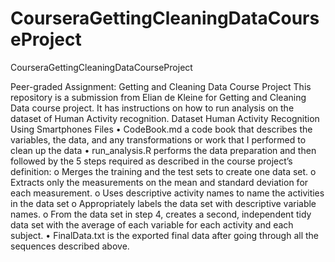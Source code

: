 # CourseraGettingCleaningDataCourseProject
CourseraGettingCleaningDataCourseProject

Peer-graded Assignment: Getting and Cleaning Data Course Project
This repository is a submission from Elian de Kleine  for Getting and Cleaning Data course project. It has instructions on how to run analysis on the dataset of Human Activity recognition.
Dataset
Human Activity Recognition Using Smartphones
Files
•	CodeBook.md a code book that describes the variables, the data, and any transformations or work that I performed to clean up the data
•	run_analysis.R performs the data preparation and then followed by the 5 steps required as described in the course project’s definition:
o	Merges the training and the test sets to create one data set.
o	Extracts only the measurements on the mean and standard deviation for each measurement.
o	Uses descriptive activity names to name the activities in the data set
o	Appropriately labels the data set with descriptive variable names.
o	From the data set in step 4, creates a second, independent tidy data set with the average of each variable for each activity and each subject.
•	FinalData.txt is the exported final data after going through all the sequences described above.
